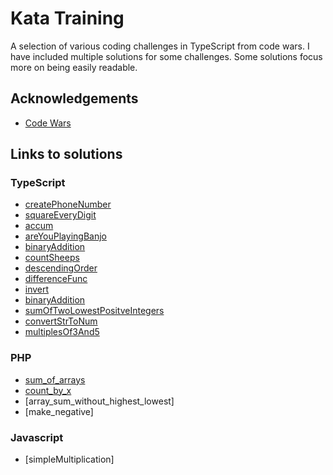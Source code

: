 # Kata Training

A selection of various coding challenges in TypeScript from code wars. I have included multiple solutions for some challenges. Some solutions focus more on being easily readable.

## Acknowledgements

- [Code Wars](https://www.codewars.com/)

## Links to solutions

### TypeScript

- [createPhoneNumber](https://github.com/Elyk-Adnuram/Kata_training_Typescript/blob/main/createPhoneNumber.ts)
- [squareEveryDigit](https://github.com/Elyk-Adnuram/Kata_training_Typescript/blob/main/squareEveryDigit.ts)
- [accum](https://github.com/Elyk-Adnuram/Kata_training/blob/main/accum.ts)
- [areYouPlayingBanjo](https://github.com/Elyk-Adnuram/Kata_training/blob/main/areYouPlayingBanjo.ts)
- [binaryAddition](https://github.com/Elyk-Adnuram/Kata_training/blob/main/binaryAddition.ts)
- [countSheeps](https://github.com/Elyk-Adnuram/Kata_training/blob/main/countSheeps.ts)
- [descendingOrder](https://github.com/Elyk-Adnuram/Kata_training/blob/main/descendingOrder.ts)
- [differenceFunc](https://github.com/Elyk-Adnuram/Kata_training/blob/main/differenceFunc.ts)
- [invert](https://github.com/Elyk-Adnuram/Kata_training/blob/main/invert.ts)
- [binaryAddition](https://github.com/Elyk-Adnuram/Kata_training/blob/main/binaryAddition.ts)
- [sumOfTwoLowestPositveIntegers](https://github.com/Elyk-Adnuram/Kata_training_Typescript/blob/main/sumOfTwoLowestPosInts.ts)
- [convertStrToNum](https://github.com/Elyk-Adnuram/Kata_training_Typescript/blob/main/convertStrToNum.ts)
- [multiplesOf3And5](https://github.com/Elyk-Adnuram/Kata_training_Typescript/blob/main/multiplesOf3Or5.ts)

### PHP

- [sum_of_arrays](https://github.com/Elyk-Adnuram/Kata_training_PHP/blob/main/sum_arrays.php)
- [count_by_x](https://github.com/Elyk-Adnuram/Kata_training_PHP/blob/main/count_by_x.php)
- [array_sum_without_highest_lowest]
- [make_negative]

### Javascript

- [simpleMultiplication]
